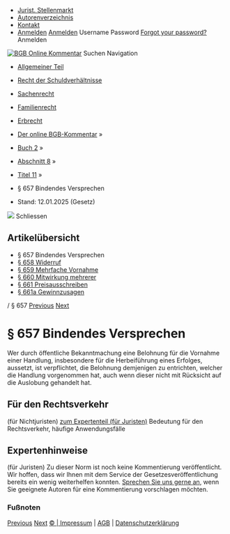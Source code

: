   * [Jurist. Stellenmarkt](https://bgb.kommentar.de/Buch-2/Abschnitt-8/Titel-11/</job-board> "Jurist. Stellenmarkt")
  * [Autorenverzeichnis](https://bgb.kommentar.de/Buch-2/Abschnitt-8/Titel-11/</Autorenverzeichnis> "Autorenverzeichnis")
  * [Kontakt](https://bgb.kommentar.de/Buch-2/Abschnitt-8/Titel-11/</Kontakt>)
  * [Anmelden](https://bgb.kommentar.de/Buch-2/Abschnitt-8/Titel-11/<#login> "show login form") [Anmelden](https://bgb.kommentar.de/Buch-2/Abschnitt-8/Titel-11/<#> "hide login form") Username Password
[Forgot your password?](https://bgb.kommentar.de/Buch-2/Abschnitt-8/Titel-11/</user/forgotpassword>) Anmelden 


[![BGB Online Kommentar](https://bgb.kommentar.de/extension/bgb/design/bgb/images/logo.png)](https://bgb.kommentar.de/Buch-2/Abschnitt-8/Titel-11/</> "BGB Online Kommentar")
Suchen
Navigation
  * [Allgemeiner Teil](https://bgb.kommentar.de/Buch-2/Abschnitt-8/Titel-11/</Buch-1>)
  * [Recht der Schuldverhältnisse](https://bgb.kommentar.de/Buch-2/Abschnitt-8/Titel-11/</Buch-2>)
  * [Sachenrecht](https://bgb.kommentar.de/Buch-2/Abschnitt-8/Titel-11/</Buch-3>)
  * [Familienrecht](https://bgb.kommentar.de/Buch-2/Abschnitt-8/Titel-11/</Buch-4>)
  * [Erbrecht](https://bgb.kommentar.de/Buch-2/Abschnitt-8/Titel-11/</Buch-5>)


  * [Der online BGB-Kommentar](https://bgb.kommentar.de/Buch-2/Abschnitt-8/Titel-11/</>) »
  * [Buch 2](https://bgb.kommentar.de/Buch-2/Abschnitt-8/Titel-11/</Buch-2>) »
  * [Abschnitt 8](https://bgb.kommentar.de/Buch-2/Abschnitt-8/Titel-11/</Buch-2/Abschnitt-8>) »
  * [Titel 11](https://bgb.kommentar.de/Buch-2/Abschnitt-8/Titel-11/</Buch-2/Abschnitt-8/Titel-11>) »
  * § 657 Bindendes Versprechen 
  * Stand: 12.01.2025 (Gesetz) 


![](https://vg01.met.vgwort.de/na/1c9909529ead4f509072c06d9081a7d5)
Schliessen 
## Artikelübersicht
  * § 657 Bindendes Versprechen 
  * [ § 658 Widerruf ](https://bgb.kommentar.de/Buch-2/Abschnitt-8/Titel-11/</Buch-2/Abschnitt-8/Titel-11/Widerruf>)
  * [ § 659 Mehrfache Vornahme ](https://bgb.kommentar.de/Buch-2/Abschnitt-8/Titel-11/</Buch-2/Abschnitt-8/Titel-11/Mehrfache-Vornahme>)
  * [ § 660 Mitwirkung mehrerer ](https://bgb.kommentar.de/Buch-2/Abschnitt-8/Titel-11/</Buch-2/Abschnitt-8/Titel-11/Mitwirkung-mehrerer>)
  * [ § 661 Preisausschreiben ](https://bgb.kommentar.de/Buch-2/Abschnitt-8/Titel-11/</Buch-2/Abschnitt-8/Titel-11/Preisausschreiben>)
  * [ § 661a Gewinnzusagen ](https://bgb.kommentar.de/Buch-2/Abschnitt-8/Titel-11/</Buch-2/Abschnitt-8/Titel-11/Gewinnzusagen>)


/ § 657 
[Previous](https://bgb.kommentar.de/Buch-2/Abschnitt-8/Titel-11/</Buch-2/Abschnitt-8/Titel-10/Untertitel-4/Vereinbarungen-ueber-die-Maklerkosten> "§ 656d Vereinbarungen über die Maklerkosten") [Next](https://bgb.kommentar.de/Buch-2/Abschnitt-8/Titel-11/</Buch-2/Abschnitt-8/Titel-11/Widerruf> "§ 658 Widerruf")
# § 657 Bindendes Versprechen
Wer durch öffentliche Bekanntmachung eine Belohnung für die Vornahme einer Handlung, insbesondere für die Herbeiführung eines Erfolges, aussetzt, ist verpflichtet, die Belohnung demjenigen zu entrichten, welcher die Handlung vorgenommen hat, auch wenn dieser nicht mit Rücksicht auf die Auslobung gehandelt hat.
## Für den Rechtsverkehr 
(für Nichtjuristen)
[zum Expertenteil (für Juristen)](https://bgb.kommentar.de/Buch-2/Abschnitt-8/Titel-11/<#expertenhinweise>)
Bedeutung für den Rechtsverkehr, häufige Anwendungsfälle
## Expertenhinweise
(für Juristen)
Zu dieser Norm ist noch keine Kommentierung veröffentlicht. Wir hoffen, dass wir Ihnen mit dem Service der Gesetzesveröffentlichung bereits ein wenig weiterhelfen konnten. [Sprechen Sie uns gerne an](https://bgb.kommentar.de/Buch-2/Abschnitt-8/Titel-11/</Kontakt>), wenn Sie geeignete Autoren für eine Kommentierung vorschlagen möchten. 
### Fußnoten
[Previous](https://bgb.kommentar.de/Buch-2/Abschnitt-8/Titel-11/</Buch-2/Abschnitt-8/Titel-10/Untertitel-4/Vereinbarungen-ueber-die-Maklerkosten> "§ 656d Vereinbarungen über die Maklerkosten") [Next](https://bgb.kommentar.de/Buch-2/Abschnitt-8/Titel-11/</Buch-2/Abschnitt-8/Titel-11/Widerruf> "§ 658 Widerruf")
[© | Impressum](https://bgb.kommentar.de/Buch-2/Abschnitt-8/Titel-11/</Kontakt>) | [AGB](https://bgb.kommentar.de/Buch-2/Abschnitt-8/Titel-11/</AGB>) | [Datenschutzerklärung](https://bgb.kommentar.de/Buch-2/Abschnitt-8/Titel-11/</Datenschutzerklaerung-fuer-Leser>)
